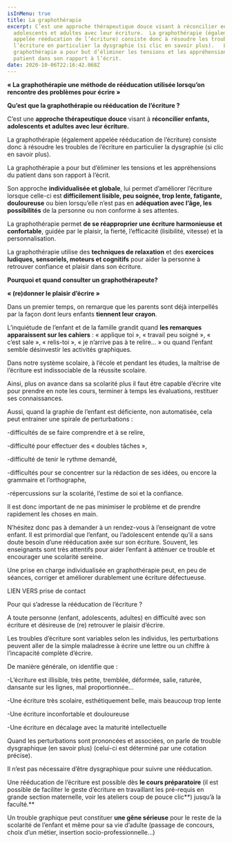 ```yaml
---
isInMenu: true
title: La graphothérapie
excerpt: C’est une approche thérapeutique douce visant à réconcilier enfants,
  adolescents et adultes avec leur écriture.  La graphothérapie (également
  appelée rééducation de l’écriture) consiste donc à résoudre les troubles de
  l’écriture en particulier la dysgraphie (si clic en savoir plus).   La
  graphothérapie a pour but d’éliminer les tensions et les appréhensions du
  patient dans son rapport à l’écrit. 
date: 2020-10-06T22:16:42.068Z
---
```

**« La graphothérapie une méthode de rééducation utilisée lorsqu’on rencontre des problèmes pour écrire »**

**Qu’est que la graphothérapie ou rééducation de l’écriture ?**

C’est une **approche thérapeutique douce** visant à **réconcilier enfants, adolescents et adultes avec leur écriture.**

La graphothérapie (également appelée rééducation de l’écriture) consiste donc à résoudre les troubles de l’écriture en particulier la dysgraphie (si clic en savoir plus).

La graphothérapie a pour but d’éliminer les tensions et les appréhensions du patient dans son rapport à l’écrit.

Son approche **individualisée et globale**, lui permet d’améliorer l’écriture lorsque celle-ci est **difficilement lisible, peu soignée, trop lente, fatigante, douloureuse** ou bien lorsqu’elle n’est pas en **adéquation avec l’âge, les possibilités** de la personne ou non conforme à ses attentes.

La graphothérapie permet **de se réapproprier une écriture harmonieuse et confortable**, guidée par le plaisir, la fierté, l’efficacité (lisibilité, vitesse) et la personnalisation.

La graphothérapie utilise des **techniques de relaxation** et des **exercices ludiques, sensoriels, moteurs et cognitifs** pour aider la personne à retrouver confiance et plaisir dans son écriture.

**Pourquoi et quand consulter un graphothérapeute?**

**« (re)donner le plaisir d’écrire »**

Dans un premier temps, on remarque que les parents sont déjà interpellés par la façon dont leurs enfants **tiennent leur crayon**.

L’inquiétude de l’enfant et de la famille grandit quand **les remarques apparaissent sur les cahiers** : « applique toi », « travail peu soigné », « c’est sale », « relis-toi », « je n’arrive pas à te relire… » ou quand l’enfant semble désinvestir les activités graphiques.

Dans notre système scolaire, à l’école et pendant les études, la maîtrise de l’écriture est indissociable de la réussite scolaire.



Ainsi, plus on avance dans sa scolarité plus il faut être capable d’écrire vite pour prendre en note les cours, terminer à temps les évaluations, restituer ses connaissances.



Aussi, quand la graphie de l’enfant est déficiente, non automatisée, cela peut entrainer une spirale de perturbations : 

\-difficultés de se faire comprendre et à se relire,

\-difficulté pour effectuer des « doubles tâches »,

\-difficulté de tenir le rythme demandé,

\-difficultés pour se concentrer sur la rédaction de ses idées, ou encore la grammaire et l’orthographe,

\-répercussions sur la scolarité, l’estime de soi et la confiance.



Il est donc important de ne pas minimiser le problème et de prendre rapidement les choses en main.

N’hésitez donc pas à demander à un rendez-vous à l’enseignant de votre enfant. Il est primordial que l’enfant, ou l’adolescent entende qu’il a sans doute besoin d’une rééducation axée sur son écriture. Souvent, les enseignants sont très attentifs pour aider l’enfant à atténuer ce trouble et encourager une scolarité sereine.

Une prise en charge individualisée en graphothérapie peut, en peu de séances, corriger et améliorer durablement une écriture défectueuse.

LIEN VERS prise de contact

Pour qui s’adresse la rééducation de l’écriture ?



A toute personne (enfant, adolescents, adultes) en difficulté avec son écriture et désireuse de (re) retrouver le plaisir d’écrire.



Les troubles d’écriture sont variables selon les individus, les perturbations peuvent aller de la simple maladresse à écrire une lettre ou un chiffre à l’incapacité complète d’écrire. 

De manière générale, on identifie que :

\-L’écriture est illisible, très petite, tremblée, déformée, salie, raturée, dansante sur les lignes, mal proportionnée...

\-Une écriture très scolaire, esthétiquement belle, mais beaucoup trop lente

\-Une écriture inconfortable et douloureuse

\-Une écriture en décalage avec la maturité intellectuelle



Quand les perturbations sont prononcées et associées, on parle de trouble dysgraphique (en savoir plus) (celui-ci est déterminé par une cotation précise).

Il n’est pas nécessaire d’être dysgraphique pour suivre une rééducation.



Une rééducation de l’écriture est possible dès **le cours préparatoire** (il est possible de faciliter le geste d’écriture en travaillant les pré-requis en grande section maternelle, voir les ateliers coup de pouce clic**) jusqu’à la faculté.**

Un trouble graphique peut constituer **une gêne sérieuse** pour le reste de la scolarité de l’enfant et même pour sa vie d’adulte (passage de concours, choix d’un métier, insertion socio-professionnelle…)